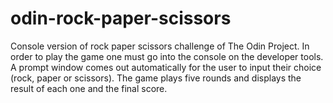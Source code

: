 # odin-rock-paper-scissors

Console version of rock paper scissors challenge of The Odin Project.
In order to play the game one must go into the console on the developer tools. A prompt window comes out automatically for the user to input their choice (rock, paper or scissors). 
The game plays five rounds and displays the result of each one and the final score.
